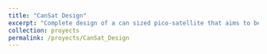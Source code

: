 ```yaml
---
title: "CanSat Design"
excerpt: "Complete design of a can sized pico-satellite that aims to be the standard for future national competitions at an university level"
collection: proyects
permalink: /proyects/CanSat_Design
---
```

